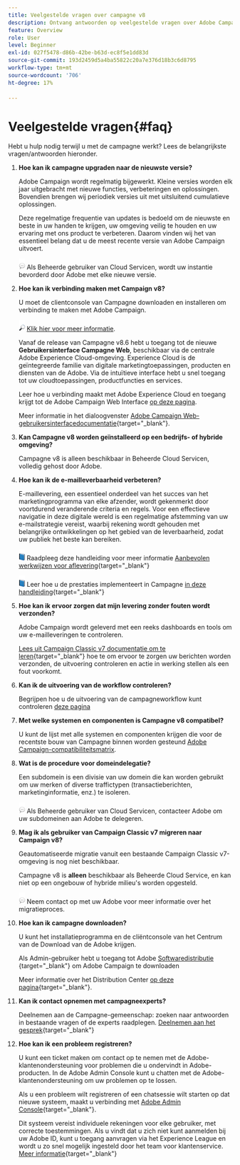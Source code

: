 ```yaml
---
title: Veelgestelde vragen over campagne v8
description: Ontvang antwoorden op veelgestelde vragen over Adobe Campaign.
feature: Overview
role: User
level: Beginner
exl-id: 027f5478-d86b-42be-b63d-ec8f5e1dd83d
source-git-commit: 193d2459d5a4ba55822c20a7e376d18b3c6d8795
workflow-type: tm+mt
source-wordcount: '706'
ht-degree: 17%

---
```


# Veelgestelde vragen{#faq}

Hebt u hulp nodig terwijl u met de campagne werkt? Lees de belangrijkste vragen/antwoorden hieronder.

1. **Hoe kan ik campagne upgraden naar de nieuwste versie?**

   Adobe Campaign wordt regelmatig bijgewerkt. Kleine versies worden elk jaar uitgebracht met nieuwe functies, verbeteringen en oplossingen. Bovendien brengen wij periodiek versies uit met uitsluitend cumulatieve oplossingen.

   Deze regelmatige frequentie van updates is bedoeld om de nieuwste en beste in uw handen te krijgen, uw omgeving veilig te houden en uw ervaring met ons product te verbeteren. Daarom vinden wij het van essentieel belang dat u de meest recente versie van Adobe Campaign uitvoert.

   ![](../assets/do-not-localize/speech.png)  Als Beheerde gebruiker van Cloud Servicen, wordt uw instantie bevorderd door Adobe met elke nieuwe versie.

1. **Hoe kan ik verbinding maken met Campaign v8?**

   U moet de clientconsole van Campagne downloaden en installeren om verbinding te maken met Adobe Campaign.

   ![](../assets/do-not-localize/glass.png) [Klik hier voor meer informatie](connect.md).

   Vanaf de release van Campagne v8.6 hebt u toegang tot de nieuwe **Gebruikersinterface Campagne Web**, beschikbaar via de centrale Adobe Experience Cloud-omgeving. Experience Cloud is de geïntegreerde familie van digitale marketingtoepassingen, producten en diensten van de Adobe. Via de intuïtieve interface hebt u snel toegang tot uw cloudtoepassingen, productfuncties en services.

   Leer hoe u verbinding maakt met Adobe Experience Cloud en toegang krijgt tot de Adobe Campaign Web Interface [op deze pagina](campaign-ui.md#ac-web-ui).

   Meer informatie in het dialoogvenster [Adobe Campaign Web-gebruikersinterfacedocumentatie](https://experienceleague.adobe.com/en/docs/campaign-web/v8/campaign-web-home){target="_blank"}.
1. **Kan Campagne v8 worden geïnstalleerd op een bedrijfs- of hybride omgeving?**

   Campagne v8 is alleen beschikbaar in Beheerde Cloud Servicen, volledig gehost door Adobe.

1. **Hoe kan ik de e-mailleverbaarheid verbeteren?**

   E-maillevering, een essentieel onderdeel van het succes van het marketingprogramma van elke afzender, wordt gekenmerkt door voortdurend veranderende criteria en regels. Voor een effectieve navigatie in deze digitale wereld is een regelmatige afstemming van uw e-mailstrategie vereist, waarbij rekening wordt gehouden met belangrijke ontwikkelingen op het gebied van de leverbaarheid, zodat uw publiek het beste kan bereiken.

   ![](../assets/do-not-localize/book.png) Raadpleeg deze handleiding voor meer informatie [Aanbevolen werkwijzen voor aflevering](https://experienceleague.adobe.com/docs/deliverability-learn/deliverability-best-practice-guide/introduction.html?lang=nl){target="_blank"}

   ![](../assets/do-not-localize/book.png) Leer hoe u de prestaties implementeert in Campagne [in deze handleiding](https://experienceleague.adobe.com/docs/deliverability-learn/deliverability-best-practice-guide/additional-resources/general-resources.html){target="_blank"}

1. **Hoe kan ik ervoor zorgen dat mijn levering zonder fouten wordt verzonden?**

   Adobe Campaign wordt geleverd met een reeks dashboards en tools om uw e-mailleveringen te controleren.

   [Lees uit Campaign Classic v7 documentatie om te leren](https://experienceleague.adobe.com/docs/campaign-classic/using/sending-messages/monitoring-deliveries/about-delivery-monitoring.html){target="_blank"} hoe te om ervoor te zorgen uw berichten worden verzonden, de uitvoering controleren en actie in werking stellen als een fout voorkomt.

1. **Kan ik de uitvoering van de workflow controleren?**

   Begrijpen hoe u de uitvoering van de campagneworkflow kunt controleren [deze pagina](https://experienceleague.adobe.com/docs/campaign/automation/workflows/executing-a-workflow/start-a-workflow.html)

1. **Met welke systemen en componenten is Campagne v8 compatibel?**

   U kunt de lijst met alle systemen en componenten krijgen die voor de recentste bouw van Campagne binnen worden gesteund [Adobe Campaign-compatibiliteitsmatrix](compatibility-matrix.md).

1. **Wat is de procedure voor domeindelegatie?**

   Een subdomein is een divisie van uw domein die kan worden gebruikt om uw merken of diverse traffictypen (transactieberichten, marketinginformatie, enz.) te isoleren.

   ![](../assets/do-not-localize/speech.png) Als Beheerde gebruiker van Cloud Servicen, contacteer Adobe om uw subdomeinen aan Adobe te delegeren.

1. **Mag ik als gebruiker van Campaign Classic v7 migreren naar Campaign v8?**

   Geautomatiseerde migratie vanuit een bestaande Campaign Classic v7-omgeving is nog niet beschikbaar.

   Campagne v8 is **alleen** beschikbaar als Beheerde Cloud Service, en kan niet op een ongebouw of hybride milieu&#39;s worden opgesteld.

   ![](../assets/do-not-localize/speech.png) Neem contact op met uw Adobe voor meer informatie over het migratieproces.

1. **Hoe kan ik campagne downloaden?**

   U kunt het installatieprogramma en de cliëntconsole van het Centrum van de Download van de Adobe krijgen.

   Als Admin-gebruiker hebt u toegang tot Adobe [Softwaredistributie](https://experience.adobe.com/#/downloads/content/software-distribution/en/campaign.html) {target="_blank"} om Adobe Campaign te downloaden

   Meer informatie over het Distribution Center [op deze pagina](https://experienceleague.adobe.com/docs/experience-cloud/software-distribution/home.html){target="_blank"}.

1. **Kan ik contact opnemen met campagneexperts?**

   Deelnemen aan de Campagne-gemeenschap: zoeken naar antwoorden in bestaande vragen of de experts raadplegen. [Deelnemen aan het gesprek](https://experienceleaguecommunities.adobe.com/t5/adobe-campaign-classic/ct-p/adobe-campaign-classic-community){target="_blank"}


1. **Hoe kan ik een probleem registreren?**

   U kunt een ticket maken om contact op te nemen met de Adobe-klantenondersteuning voor problemen die u ondervindt in Adobe-producten. In de Adobe Admin Console kunt u chatten met de Adobe-klantenondersteuning om uw problemen op te lossen.

   Als u een probleem wilt registreren of een chatsessie wilt starten op dat nieuwe systeem, maakt u verbinding met [Adobe Admin Console](https://adminConsole.adobe.com/overview){target="_blank"}.

   Dit systeem vereist individuele rekeningen voor elke gebruiker, met correcte toestemmingen. Als u vindt dat u zich niet kunt aanmelden bij uw Adobe ID, kunt u toegang aanvragen via het Experience League en wordt u zo snel mogelijk ingesteld door het team voor klantenservice. [Meer informatie](https://helpx.adobe.com/nl/enterprise/admin-guide.html/enterprise/using/support-for-experience-cloud.ug.html){target="_blank"}
